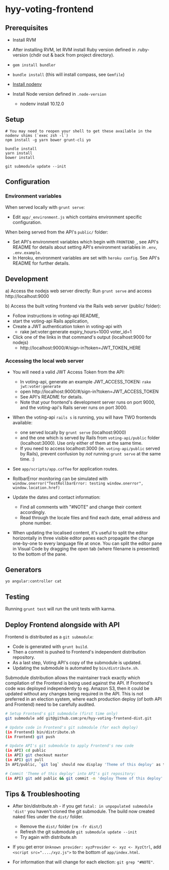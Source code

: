 # hyy-voting-frontend

## Prerequisites

- Install RVM
- After installing RVM, let RVM install Ruby version defined in .ruby-version (chdir out & back from project directory).
- `gem install bundler`
- `bundle install` (this will install compass, see `Gemfile`)

- [Install nodenv](https://github.com/nodenv/nodenv)
- Install Node version defined in `.node-version`
  - nodenv install 10.12.0

## Setup

~~~
# You may need to reopen your shell to get these available in the nodenv shims (`exec zsh -l`)
npm install -g yarn bower grunt-cli yo

bundle install
yarn install
bower install

git submodule update --init
~~~

## Configuration

### Environment variables
When served locally with `grunt serve`:
- Edit `app/_environment.js` which contains environment specific configuration.

When being served from the API's `public/` folder:
- Set API's environment variables which begin with `FRONTEND_`, see API's README for details about setting API's environment variables in `.env`, `.env.example`.
- In Heroku, environment variables are set with `heroku config`. See API's README for further details.

## Development

a) Access the nodejs web server directly:
  Run `grunt serve` and access http://localhost:9000

b) Access the built voting frontend via the Rails web server (public/ folder):
  - Follow instructions in voting-api README,
  - start the voting-api Rails application,
  - Create a JWT authentication token in voting-api with
    - rake jwt:voter:generate expiry_hours=1000 voter_id=1
  - Click one of the links in that command's output (localhost:9000 for nodejs)
    - http://localhost:9000/#/sign-in?token=JWT_TOKEN_HERE

### Accessing the local web server

- You will need a valid JWT Access Token from the API:
  - In voting-api, generate an example JWT_ACCESS_TOKEN: `rake jwt:voter:generate`
  - open http://localhost:9000/#/sign-in?token=JWT_ACCESS_TOKEN
  - See API's README for details.
  - Note that your frontend's development server runs on port 9000,
    and the voting-api's Rails server runs on port 3000.
- When the voting-api `rails s` is running, you will have TWO frontends available:
  - one served locally by `grunt serve` (localhost:9000)
  - and the one which is served by Rails from `voting-api/public` folder
    (localhost:3000). Use only either of them at the same time.
  - If you need to access localhost:3000 (ie. `voting-api/public` served by
    Rails), prevent confusion by *not* running `grunt serve` at the same time. :)

- See `app/scripts/app.coffee` for application routes.

- RollbarError monitoring can be simulated with
    `window.onerror("TestRollbarError: testing window.onerror", window.location.href)`

- Update the dates and contact information:
  - Find all comments with "#NOTE" and change their content accordingly.
  - Read through the locale files and find each date, email address and phone number.

- When updating the localised content, it's useful to split the editor horizontally in three
  visible editor panes each propagate the change one-by-one to every language file at once.
  You can split the editor pane in Visual Code by dragging the open tab (where filename is
  presented) to the bottom of the pane.

## Generators

`yo angular:controller cat`

## Testing

Running `grunt test` will run the unit tests with karma.


## Deploy Frontend alongside with API

Frontend is distributed as a `git submodule`:
  * Code is generated with `grunt build`.
  * Then a commit is pushed to Frontend's independent distribution repository.
  * As a last step, Voting API's copy of the submodule is updated.
  * Updating the submodule is automated by `bin/distribute.sh`.

Submodule distribution allows the maintainer track exactly which compilation
of the Frontend is being used against the API. If Frontend's code was deployed
independently to eg. Amazon S3, then it could be updated without
any changes being required in the API. This is not preferred in an
election system, where each production deploy (of both API and Frontend) need
to be carefully audited.

```bash
# Setup Frontend's git submodule (first time only)
git submodule add git@github.com:pre/hyy-voting-frontend-dist.git
```

```bash
# Update code in Frontend's git submodule (for each deploy)
(in Frontend) bin/distribute.sh
(in Frontend) git push

# Update API's git submodule to apply Frontend's new code
(in API) cd public
(in API) git checkout master
(in API) git pull
In API/public, `git log` should now display 'Theme of this deploy' as the newest commit.
```

```bash
# Commit 'Theme of this deploy' into API's git repository:
(in API) git add public && git commit -m 'deploy Theme of this deploy'
```


## Tips & Troubleshooting

* After bin/distribute.sh - if you get `fatal: in unpopulated submodule 'dist'`
  you haven't cloned the git submodule. The build now created naked files under
  the `dist/` folder.
  * Remove the `dist/` folder (`rm -fr dist/`)
  * Refresh the git submodule `git submodule update --init`
  * Try again with distribute.sh

* If you get error `Unknown provider: xyzProvider <- xyz <- XyzCtrl`,
  add `<script src="..../xyz.js">` to the bottom of `app/index.html`.

* For information that will change for each election: `git grep "#NOTE"`.

